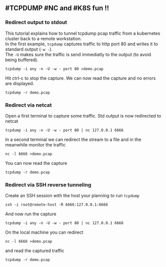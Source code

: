 ## #TCPDUMP #NC and #K8S fun !!

### Redirect output to stdout
This tutorial explains how to tunnel tcpdump pcap traffic from a kubernetes cluster back to a remote workstation. <br>
In the first example, `tcpdump` captures traffic to http port 80 and writes it to standard output (`-w -`).<br> 
The `-U` makes sure the traffic is send immediatly to the output (to avoid being buffered).
```
tcpdump -i any -n -U -w - port 80 >demo.pcap 
```
Hit ctrl-c to stop the capture. We can now read the capture and no errors are displayed.
```
tcpdump -r demo.pcap
```

### Redirect via netcat
Open a first terminal to capture some traffic. Std output is now redirected to netcat 
```
tcpdump -i any -n -U -w - port 80 | nc 127.0.0.1 6666
```
In a second terminal we can redirect the stream to a file and in the meanwhile monitor the traffic
```
nc -l 6666 >demo.pcap 
```
You can now read the capture
```
tcpdump -r demo.pcap
```

### Redirect via SSH reverse tunneling
Create an SSH session with the host your planning to run `tcpdump`
```
ssh -i root@remote-host -R 6666:127.0.0.1:6666
```
And now run the capture
```
tcpdump -i any -n -U -w - port 80 | nc 127.0.0.1 6666
```
On the local machine you can redirect 
```
nc -l 6666 >demo.pcap 
```
and read the captured traffic
```
tcpdump -r demo.pcap
```

